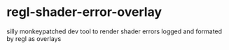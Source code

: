 # regl-shader-error-overlay
silly monkeypatched dev tool to render shader errors logged and formated by regl as overlays
